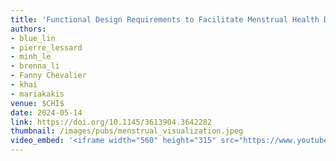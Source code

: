 ```yaml
---
title: 'Functional Design Requirements to Facilitate Menstrual Health Data Exploration'
authors: 
- blue_lin
- pierre_lessard
- minh_le
- brenna_li
- Fanny Chevalier
- khai
- mariakakis
venue: $CHI$
date: 2024-05-14
link: https://doi.org/10.1145/3613904.3642282
thumbnail: /images/pubs/menstrual_visualization.jpeg
video_embed: '<iframe width="560" height="315" src="https://www.youtube.com/embed/lIoKTe8382w" frameborder="0" allowfullscreen></iframe>'
---
```

